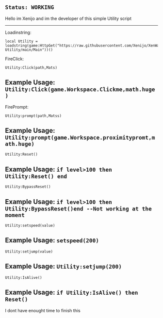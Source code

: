 ```Status: WORKING```
---------
Hello im Xenijo and im the developer of this simple Utility script 


------
Loadinstring:
```
local Utility = loadstring(game:HttpGet("https://raw.githubusercontent.com/Xenijo/XenWare-Utility/main/Main"))()
```

FireClick: 
```
Utility:Click(path,Mats)
```
Example Usage:
```Utility:Click(game.Workspace.Clickme,math.huge)```
-------------
FirePrompt:
```
Utility:prompt(path,Matss)
```
Example Usage:
```Utility:prompt(game.Workspace.proximitypromt,math.huge)```
--------
```
Utility:Reset()
```
Example Usage: ```if level>100 then Utility:Reset() end```
------------
```
Utility:BypassReset()
```
Example Usage: ```if level>100 then Utility:BypassReset()end --Not working at the moment```
----
```
Utility:setspeed(value)
```
Example Usage: ```setspeed(200)```
---------
```
Utility:setjump(value)
```
Example Usage: ```Utility:setjump(200)```
--------
```
Utility:IsAlive()
```
Example Usage: ```if Utility:IsAlive() then Reset()```
---------
 I dont have enought time to finish this 
